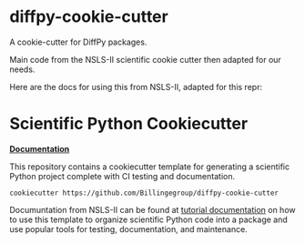# diffpy-cookie-cutter
A cookie-cutter for DiffPy packages.

Main code from the NSLS-II scientific cookie cutter then adapted
for our needs.

Here are the docs for using this from NSLS-II, adapted for this repr:

# Scientific Python Cookiecutter

**[Documentation](https://nsls-ii.github.io/scientific-python-cookiecutter/)**

This repository contains a cookiecutter template for generating a scientific
Python project complete with CI testing and documentation.

```
cookiecutter https://github.com/Billingegroup/diffpy-cookie-cutter
```

Documuntation from NSLS-II can be found at
[tutorial documentation](https://nsls-ii.github.io/scientific-python-cookiecutter/)
on how to use this template to organize scientific Python code into a package
and use popular tools for testing, documentation, and maintenance.
